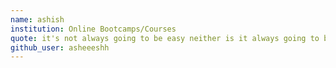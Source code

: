 ```yaml
---
name: ashish
institution: Online Bootcamps/Courses
quote: it's not always going to be easy neither is it always going to be hard, you pave your own way of life.
github_user: asheeeshh
---
```

